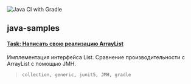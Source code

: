 ![Java CI with Gradle](https://github.com/Frechman/java-otus/workflows/Java%20CI%20with%20Gradle/badge.svg?branch=master)

## java-samples

#### [Task: Написать свою реализацию ArrayList](./HW02-generics)
Имплементация интерфейса List. Сравнение производительности с ArrayList c помощью JMH.

> <code>collection, generic, junit5, JMH, gradle</code>